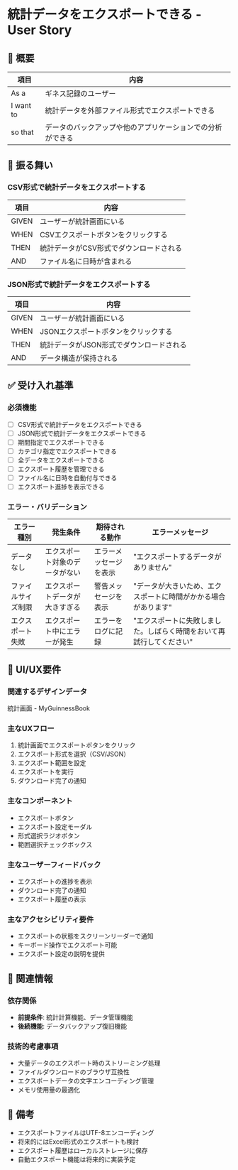 # 統計データをエクスポートできる - User Story

## 📖 概要

| 項目 | 内容 |
|------|------|
| As a | ギネス記録のユーザー |
| I want to | 統計データを外部ファイル形式でエクスポートできる |
| so that | データのバックアップや他のアプリケーションでの分析ができる |


## 🔄 振る舞い

### CSV形式で統計データをエクスポートする

| 項目 | 内容 |
|------|------|
| GIVEN | ユーザーが統計画面にいる |
| WHEN | CSVエクスポートボタンをクリックする |
| THEN | 統計データがCSV形式でダウンロードされる |
| AND | ファイル名に日時が含まれる |

### JSON形式で統計データをエクスポートする

| 項目 | 内容 |
|------|------|
| GIVEN | ユーザーが統計画面にいる |
| WHEN | JSONエクスポートボタンをクリックする |
| THEN | 統計データがJSON形式でダウンロードされる |
| AND | データ構造が保持される |


## ✅ 受け入れ基準

### 必須機能
- [ ] CSV形式で統計データをエクスポートできる
- [ ] JSON形式で統計データをエクスポートできる
- [ ] 期間指定でエクスポートできる
- [ ] カテゴリ指定でエクスポートできる
- [ ] 全データをエクスポートできる
- [ ] エクスポート履歴を管理できる
- [ ] ファイル名に日時を自動付与できる
- [ ] エクスポート進捗を表示できる

### エラー・バリデーション
| エラー種別 | 発生条件 | 期待される動作 | エラーメッセージ |
|------------|----------|----------------|------------------|
| データなし | エクスポート対象のデータがない | エラーメッセージを表示 | "エクスポートするデータがありません" |
| ファイルサイズ制限 | エクスポートデータが大きすぎる | 警告メッセージを表示 | "データが大きいため、エクスポートに時間がかかる場合があります" |
| エクスポート失敗 | エクスポート中にエラーが発生 | エラーをログに記録 | "エクスポートに失敗しました。しばらく時間をおいて再試行してください" |


## 🎨 UI/UX要件

### 関連するデザインデータ
統計画面 - MyGuinnessBook

### 主なUXフロー
1. 統計画面でエクスポートボタンをクリック
2. エクスポート形式を選択（CSV/JSON）
3. エクスポート範囲を設定
4. エクスポートを実行
5. ダウンロード完了の通知

### 主なコンポーネント
- エクスポートボタン
- エクスポート設定モーダル
- 形式選択ラジオボタン
- 範囲選択チェックボックス

### 主なユーザーフィードバック
- エクスポートの進捗を表示
- ダウンロード完了の通知
- エクスポート履歴の表示

### 主なアクセシビリティ要件
- エクスポートの状態をスクリーンリーダーで通知
- キーボード操作でエクスポート可能
- エクスポート設定の説明を提供


## 🔗 関連情報

### 依存関係
- **前提条件**: 統計計算機能、データ管理機能
- **後続機能**: データバックアップ復旧機能

### 技術的考慮事項
- 大量データのエクスポート時のストリーミング処理
- ファイルダウンロードのブラウザ互換性
- エクスポートデータの文字エンコーディング管理
- メモリ使用量の最適化


## 📝 備考
- エクスポートファイルはUTF-8エンコーディング
- 将来的にはExcel形式のエクスポートも検討
- エクスポート履歴はローカルストレージに保存
- 自動エクスポート機能は将来的に実装予定 